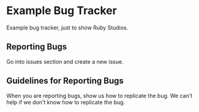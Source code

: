# Example Bug Tracker
Example bug tracker, just to show Ruby Studios.

## Reporting Bugs
Go into issues section and create a new issue.

## Guidelines for Reporting Bugs
When you are reporting bugs, show us how to replicate the bug. We can't help if we don't know how to replicate the bug.
